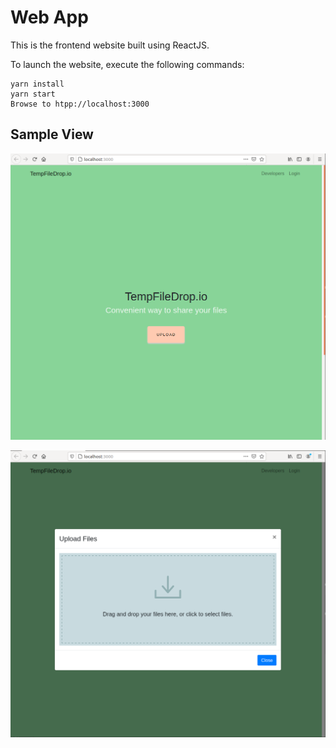 # Web App

This is the frontend website built using ReactJS. 

To launch the website, execute the following commands:
```
yarn install
yarn start
Browse to htpp://localhost:3000
```

## Sample View

![Sample View](../../../../doc/webapp_1.png)

![Upload](../../../../doc/webapp_2.png)
